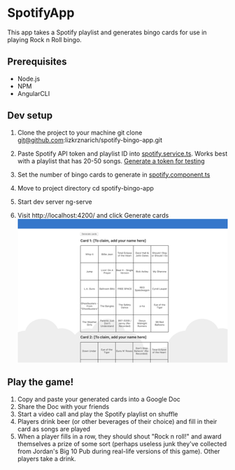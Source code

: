 # SpotifyApp

This app takes a Spotify playlist and generates bingo cards for use in playing Rock n Roll bingo.

## Prerequisites
- Node.js
- NPM
- AngularCLI

## Dev setup

1. Clone the project to your machine
        git clone git@github.com:lizkrznarich/spotify-bingo-app.git

2. Paste Spotify API token and playlist ID into [spotify.service.ts](https://github.com/lizkrznarich/spotify-bingo-app/blob/master/src/app/spotify/spotify.service.ts#L7). Works best with a playlist that has 20-50 songs. [Generate a token for testing](https://developer.spotify.com/console/get-playlist/?playlist_id=59ZbFPES4DQwEjBpWHzrtC&market=&fields=) 

3. Set the number of bingo cards to generate in [spotify.component.ts](https://github.com/lizkrznarich/spotify-bingo-app/blob/master/src/app/spotify/spotify.component.ts#L11)

3. Move to project directory
        cd spotify-bingo-app
        
3. Start dev server
       ng-serve

4. Visit http://localhost:4200/ and click Generate cards
![Image of Yaktocat](https://github.com/lizkrznarich/spotify-bingo-app/blob/master/generate-cards.png)

  
## Play the game!

1. Copy and paste your generated cards into a Google Doc
2. Share the Doc with your friends
3. Start a video call and play the Spotify playlist on shuffle
4. Players drink beer (or other beverages of their choice) and fill in their card as songs are played
5. When a player fills in a row, they should shout "Rock n roll!" and award themselves a prize of some sort (perhaps useless junk they've collected from Jordan's Big 10 Pub during real-life versions of this game). Other players take a drink.
